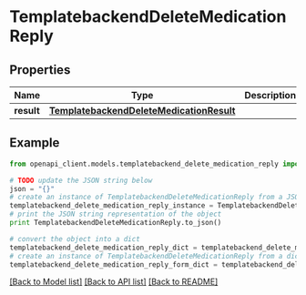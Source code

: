 # TemplatebackendDeleteMedicationReply


## Properties

Name | Type | Description | Notes
------------ | ------------- | ------------- | -------------
**result** | [**TemplatebackendDeleteMedicationResult**](TemplatebackendDeleteMedicationResult.md) |  | [optional] 

## Example

```python
from openapi_client.models.templatebackend_delete_medication_reply import TemplatebackendDeleteMedicationReply

# TODO update the JSON string below
json = "{}"
# create an instance of TemplatebackendDeleteMedicationReply from a JSON string
templatebackend_delete_medication_reply_instance = TemplatebackendDeleteMedicationReply.from_json(json)
# print the JSON string representation of the object
print TemplatebackendDeleteMedicationReply.to_json()

# convert the object into a dict
templatebackend_delete_medication_reply_dict = templatebackend_delete_medication_reply_instance.to_dict()
# create an instance of TemplatebackendDeleteMedicationReply from a dict
templatebackend_delete_medication_reply_form_dict = templatebackend_delete_medication_reply.from_dict(templatebackend_delete_medication_reply_dict)
```
[[Back to Model list]](../README.md#documentation-for-models) [[Back to API list]](../README.md#documentation-for-api-endpoints) [[Back to README]](../README.md)


